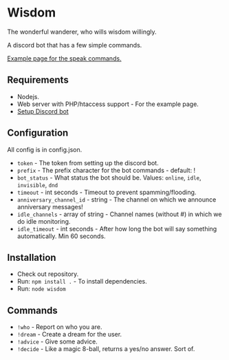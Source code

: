 # Wisdom
The wonderful wanderer, who wills wisdom willingly.

A discord bot that has a few simple commands.

[Example page for the speak commands.](https://wisdom.nimja.com/)

## Requirements

* Nodejs.
* Web server with PHP/htaccess support - For the example page.
* [Setup Discord bot](https://github.com/reactiflux/discord-irc/wiki/Creating-a-discord-bot-&-getting-a-token)

## Configuration
All config is in config.json.

* `token` - The token from setting up the discord bot.
* `prefix` - The prefix character for the bot commands - default: !
* `bot_status` - What status the bot should be. Values: `online`, `idle`, `invisible`, `dnd`
* `timeout` - int seconds - Timeout to prevent spamming/flooding.
* `anniversary_channel_id` - string - The channel on which we announce anniversary messages!
* `idle_channels` - array of string - Channel names (without \#) in which we do idle monitoring.
* `idle_timeout` - int seconds - After how long the bot will say something automatically. Min 60 seconds.

## Installation

* Check out repository.
* Run: `npm install .` - To install dependencies.
* Run: `node wisdom`

## Commands

* `!who` - Report on who you are.
* `!dream` - Create a dream for the user.
* `!advice` - Give some advice.
* `!decide` - Like a magic 8-ball, returns a yes/no answer. Sort of.
